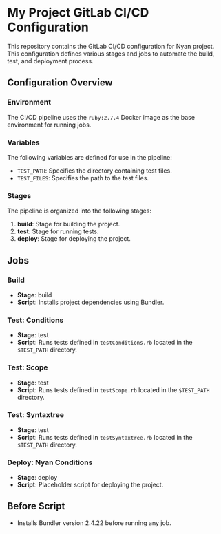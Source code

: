 # My Project GitLab CI/CD Configuration

This repository contains the GitLab CI/CD configuration for Nyan project. This configuration defines various stages and jobs to automate the build, test, and deployment process.

## Configuration Overview

### Environment

The CI/CD pipeline uses the `ruby:2.7.4` Docker image as the base environment for running jobs.

### Variables

The following variables are defined for use in the pipeline:

- `TEST_PATH`: Specifies the directory containing test files.
- `TEST_FILES`: Specifies the path to the test files.

### Stages

The pipeline is organized into the following stages:

1. **build**: Stage for building the project.
2. **test**: Stage for running tests.
3. **deploy**: Stage for deploying the project.

## Jobs

### Build

- **Stage**: build
- **Script**: Installs project dependencies using Bundler.

### Test: Conditions

- **Stage**: test
- **Script**: Runs tests defined in `testConditions.rb` located in the `$TEST_PATH` directory.

### Test: Scope

- **Stage**: test
- **Script**: Runs tests defined in `testScope.rb` located in the `$TEST_PATH` directory.

### Test: Syntaxtree

- **Stage**: test
- **Script**: Runs tests defined in `testSyntaxtree.rb` located in the `$TEST_PATH` directory.

### Deploy: Nyan Conditions

- **Stage**: deploy
- **Script**: Placeholder script for deploying the project.

## Before Script

- Installs Bundler version 2.4.22 before running any job.
